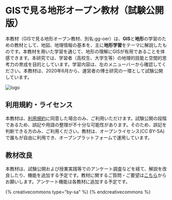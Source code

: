 # GISで見る地形オープン教材（試験公開版）
 本教材（GISで見る地形オープン教材、別名:gg-oer）は、**GIS**と**地形**の学習のための教材として、地図、地理情報の基本を、主に**地形学習**をテーマに解説したものです。本教材を用いた学習を通じて、地形の理解にGISが有用であることを体感できます。本研究では、学習者（高校生、大学生等）の地理的技能と空間的思考力の育成を目的としています。学習内容は、左のメニューバーから確認してください。本教材は、2020年6月から、運営者の博士研究の一環として試験公開しています。

![logo](./img/home.gif)

## 利用規約・ライセンス
 本教材は、[利用規約](polciy.md)に同意した場合のみ、ご利用いただけます。試験公開の段階であるため、誤記や用語の整理が不十分な可能性があります。そのため、誤記を判断できる方のみ、ご利用ください。教材は、オープンライセンス(CC BY-SA)で誰もが自由に利用でき、オープンプラットフォームで運用しています。

## 教材改良
 本教材は、試験公開および授業実践等でのアンケート調査などを経て、解説を改良したり、機能を追加する予定です。教材に関するご質問・ご要望は[こちら](https://docs.google.com/forms/d/1gGuJKIRKAt1WpQgEDz21THcu3N_jeY3NDCdeCglyssI/edit?usp=sharing)からお願いします。アンケート機能は各教材に追加する予定です。

{% creativecommons type="by-sa" %}
{% endcreativecommons %}